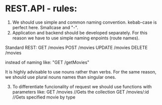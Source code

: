 # REST.API - rules:

1. We should use simple and common naming convention. kebab-case is perfect here. Smallcase and "-".
2. Application and backend should be developed separately. For this reason we have to use simple naming enpoints (route names).

Standard REST:
GET /movies
POST /movies
UPDATE /movies
DELETE /movies

instead of naming like: 
"GET /getMovies"

It is highly advisable to use nouns rather than verbs.
For the same reason, we should use plural nouns names than singular ones.

3. To differentiate funcionality of request we should use functions with parameters like:
GET /movies //Gets the collection
GET /movies/:id //Gets specified movie by type
 
 
